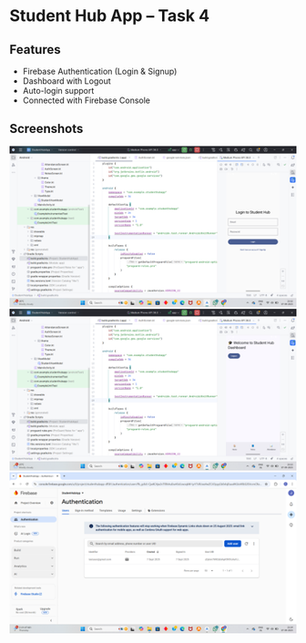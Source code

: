 # Student Hub App – Task 4

## Features
- Firebase Authentication (Login & Signup)
- Dashboard with Logout
- Auto-login support
- Connected with Firebase Console

## Screenshots
![Login](https://github.com/Juluru-Madhuri/ApexPlanet_Task4/blob/main/task4_login.png)
![Dashboard](https://github.com/Juluru-Madhuri/ApexPlanet_Task4/blob/main/task4_dashboard.png)
![Firebase Users](https://github.com/Juluru-Madhuri/ApexPlanet_Task4/blob/main/task4_firebase.png)
